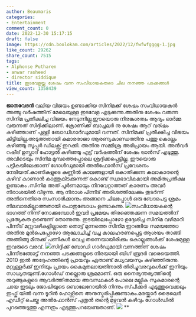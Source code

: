 ```yaml
---
author: Beaumaris
categories:
- Entertainment
comment_count: 0
date: 2022-12-30 15:17:15
draft: false
image: https://cdn.boolokam.com/articles/2022/12/fwfwfgggg-1.jpg
like_count: 29262
share_count: 7515
tags:
- Alphonse Putharen
- anwar rasheed
- director siddique
title: ഇടവേളയ്ക്കു ശേഷം വന്ന സംവിധായകരുടെ ചില നനഞ്ഞ പടക്കങ്ങൾ
view_count: 1358439
---
```


**ജാതവേദൻ** വലിയ വിജയം ഉണ്ടാക്കിയ സിനിമക്ക് ശേഷം സംവിധായകൻ അഞ്ചു വർഷത്തിന് മേലെയുള്ള ഇടവേള എടുക്കുന്നു.അതിനു ശേഷം വരുന്ന സിനിമ പ്രതീക്ഷിച്ച വിജയം നേടുന്നില്ല.ഈയൊരു നിരങ്കുശത്വം ആദ്യം ഓർമ്മ വരുന്നത് സിദ്ദിക്കിലാണ്. ക്രോണിക്ക് ബാച്ചലർ നു ശേഷം ആറ് വര്ഷം കഴിഞ്ഞാണ് പുള്ളി ബോഡിഗാർഡുമായി വന്നത്. സിനിമക്ക് പ്രതീക്ഷിച്ച വിജയം കിട്ടിയില്ല.അടുത്തതായി കുമാരരാജാ ആരണ്യകാണ്ഡത്തിനു പത്തു കൊല്ലം കഴിഞ്ഞു സൂപ്പർ ഡീലക്സ് ഇറക്കി. അതിനു സമ്മിശ്ര അഭിപ്രായം ആയി. അൻവർ റഷീദ് ഉസ്താദ് ഹോട്ടൽ കഴിഞ്ഞു എട്ട് വർഷത്തിന് ശേഷം ട്രാൻസ് എടുത്തു. അവിടെയും സിനിമ മുമ്പത്തെപ്പോലെ ശ്രദ്ദിക്കപ്പെട്ടില്ല. ഈയൊരു പട്ടികയിലേക്കാണ് ഗോൾഡുമായി അൽഫോൻസ് പ്രവേശനം നേടിയത്.കാണികളുടെ കണ്ണിൽ കാലങ്ങളായി കൊതിക്കുന്ന കലാകാരന്റെ കഴിവ് കാണാൻ കാത്തുകിടക്കുന്നത് കൊണ്ട് സ്വാഭാവികമായി അമിതപ്രതീക്ഷ ഉണ്ടാകും .സിനിമ അത് പൂർണമായും നിറവേറ്റാത്തത് കാരണം അവർ നിരാശയിൽ വീഴുന്നു. ആ നിരാശ പിന്നീട് അരിശത്തിലേക്കും തുടർന്ന് അതിനെതിരെ സംസാരിക്കാനും അങ്ങനെ ചിലപ്പോൾ ഒരു ബേദപെട്ട ശ്രമം നിലവാരമില്ലാത്തതായി പൊതുബോധം ഉണ്ടാകുന്നു. ![](https://cdn.boolokam.com/articles/2022/12/fwfwfgggg-1.jpg)സംവിധായകന്റെ ഭാഗത്ത് നിന്ന് നോക്കുമ്പോൾ ഇവർ പ്രമേയം തിരഞ്ഞെക്കുന്ന സമയത്തിന് പ്രത്യേകത ഉണ്ടെന്ന് തോന്നുന്നു. ഇടയിലെപ്പോഴോ ഉദ്ദേശിച്ച സിനിമ വഴിമാറി പിന്നീട് മറ്റുവഴികളില്ലാതെ തൊട്ട് മുന്നത്തെ സിനിമ ഇറങ്ങിയ സമയത്തോ അതിനു മുൻപെപ്പോഴോ ആലോചിച്ച് വച്ച കാലഹരണപ്പെട്ട ആശയം താങ്ങി അങ്ങിങ്ങു മിനുക്ക് പണികൾ വെച്ച തന്നെയായിരിക്കും കൊല്ലങ്ങൾക്ക് ശേഷമുള്ള ഇവരുടെ വരവ്. ![](https://cdn.boolokam.com/articles/2022/12/r2rr-1.jpg)സിദ്ദിക്ക് ബോഡി ഗാർഡുമായി വന്നത്തിന് ശേഷം പിന്നീടങ്ങോട്ട് നനഞ്ഞ പടക്കങ്ങളുടെ നിരയായി ബിഗ് ബ്രദർ വരെയെത്തി. 2010 ഇൽ അദ്ദേഹത്തിന്റെ പ്രായവും ഏതാണ്ട് മധ്യവയസും കഴിഞ്ഞിരുന്നു. മറ്റുള്ളർക്ക് ഇനിയും പ്രായം കൈമുതലായതിനാൽ തിരിച്ചുവരവുകൾക്ക് ഇനിയും സാധ്യതയുണ്ട്.ഗോൾഡ് നല്ലൊരു ശ്രമമാണ്. ഒരു നൈര്യന്തര്യത്തിന്റെ നുറുങ്ങുകളുടെ ആവർത്തിതമായ അവസ്ഥകൾ പോലെ മല്ലിക സുകുമാരന്റെ ചായ ഇടലും ജോഷിയുടെ ബൊലേറോയിൽ നിന്നും സ്‌പീക്കർ എടുത്തുവെക്കലും ഇഫ്ക് യിൽ വന്ന ടൂറിൻ ഹോഴ്സിനെ അനുസ്മരിപ്പിക്കുണ്ടാകും.മരയ്ക്കാർ ട്രൈലെർ എഡിറ്റ് ചെയ്ത അൽഫോൻസ് പുത്രൻ തന്റെ മുഴുവൻ കഴിവും ഗോൾഡിൽ പുറത്തെടുത്തു എന്നതും എടുത്തുപറയേണ്ടതാണ്. ![](https://cdn.boolokam.com/articles/2022/12/ffqfffff-1024x631.jpg) **
